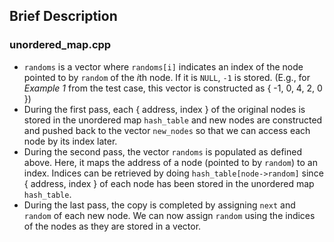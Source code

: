 ## Brief Description

### unordered_map.cpp

* `randoms` is a vector where `randoms[i]` indicates an index of the node pointed to by `random` of the *i*th node. If it is `NULL`, `-1` is stored. (E.g., for *Example 1* from the test case, this vector is constructed as { -1, 0, 4, 2, 0 })
* During the first pass, each { address, index } of the original nodes is stored in the unordered map `hash_table` and new nodes are constructed and pushed back to the vector `new_nodes` so that we can access each node by its index later.
* During the second pass, the vector `randoms` is populated as defined above. Here, it maps the address of a node (pointed to by `random`) to an index. Indices can be retrieved by doing `hash_table[node->random]` since { address, index } of each node has been stored in the unordered map `hash_table`.
* During the last pass, the copy is completed by assigning `next` and `random` of each new node. We can now assign `random` using the indices of the nodes as they are stored in a vector.
